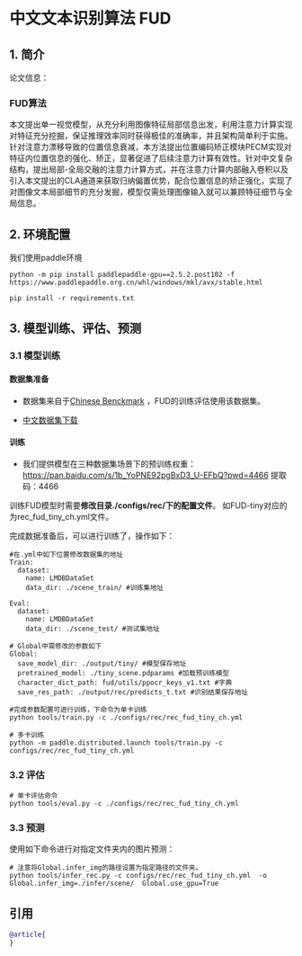 # 中文文本识别算法 FUD

<a name="1"></a>
## 1. 简介

论文信息：

### FUD算法
本文提出单一视觉模型，从充分利用图像特征局部信息出发，利用注意力计算实现对特征充分挖掘，保证推理效率同时获得极佳的准确率，并且架构简单利于实施。针对注意力漂移导致的位置信息衰减，本方法提出位置编码矫正模块PECM实现对特征内位置信息的强化、矫正，显著促进了后续注意力计算有效性。针对中文复杂结构，提出局部-全局交融的注意力计算方式，并在注意力计算内部融入卷积以及引入本文提出的CLA通道来获取归纳偏置优势，配合位置信息的矫正强化，实现了对图像文本局部细节的充分发掘，模型仅需处理图像输入就可以兼顾特征细节与全局信息。
<a name="model"></a>

<a name="2"></a>
## 2. 环境配置
我们使用paddle环境
```
python -m pip install paddlepaddle-gpu==2.5.2.post102 -f https://www.paddlepaddle.org.cn/whl/windows/mkl/avx/stable.html

pip install -r requirements.txt
```

<a name="3"></a>
## 3. 模型训练、评估、预测

<a name="3-1"></a>
### 3.1 模型训练

#### 数据集准备
* 数据集来自于[Chinese Benckmark](https://arxiv.org/abs/2112.15093) ，FUD的训练评估使用该数据集。

* [中文数据集下载](https://github.com/fudanvi/benchmarking-chinese-text-recognition#download)

#### 训练

* 我们提供模型在三种数据集场景下的预训练权重：https://pan.baidu.com/s/1b_YoPNE92pgBxD3_U-EFbQ?pwd=4466 
提取码：4466 

训练FUD模型时需要**修改目录./configs/rec/下的配置文件**。
如FUD-tiny对应的为rec_fud_tiny_ch.yml文件。

完成数据准备后，可以进行训练了，操作如下：
```shell
#在.yml中如下位置修改数据集的地址
Train:
  dataset:
    name: LMDBDataSet
    data_dir: ./scene_train/ #训练集地址
    
Eval:
  dataset:
    name: LMDBDataSet
    data_dir: ./scene_test/ #测试集地址
    
# Global中需修改的参数如下
Global:
  save_model_dir: ./output/tiny/ #模型保存地址
  pretrained_model: ./tiny_scene.pdparams #加载预训练模型
  character_dict_path: fud/utils/ppocr_keys_v1.txt #字典
  save_res_path: ./output/rec/predicts_t.txt #识别结果保存地址

#完成参数配置可进行训练，下命令为单卡训练
python tools/train.py -c ./configs/rec/rec_fud_tiny_ch.yml

# 多卡训练
python -m paddle.distributed.launch tools/train.py -c configs/rec/rec_fud_tiny_ch.yml
```

<a name="3-2"></a>
### 3.2 评估


```shell
# 单卡评估命令
python tools/eval.py -c ./configs/rec/rec_fud_tiny_ch.yml
```

<a name="3-3"></a>
### 3.3 预测

使用如下命令进行对指定文件夹内的图片预测：
```shell
# 注意将Global.infer_img的路径设置为指定路径的文件夹。
python tools/infer_rec.py -c configs/rec/rec_fud_tiny_ch.yml  -o  Global.infer_img=./infer/scene/  Global.use_gpu=True
```

<a name="4"></a>



## 引用

```bibtex
@article{
}
```
